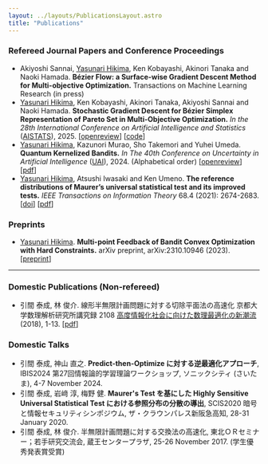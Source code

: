 ```yaml
---
layout: ../layouts/PublicationsLayout.astro
title: "Publications"
---
```


### Refereed Journal Papers and Conference Proceedings

- Akiyoshi Sannai, [Yasunari Hikima](/), Ken Kobayashi, Akinori Tanaka and Naoki Hamada. 
**Bézier Flow: a Surface-wise Gradient Descent Method for Multi-objective Optimization.**
Transactions on Machine Learning Research (in press)
- [Yasunari Hikima](/), Ken Kobayashi, Akinori Tanaka, Akiyoshi Sannai and Naoki Hamada. 
**Stochastic Gradient Descent for Bézier Simplex Representation of Pareto Set in Multi-Objective Optimization.** 
*In the 28th International Conference on Artificial Intelligence and Statistics* ([AISTATS](https://aistats.org/aistats2025/)), 2025. 
[[openreview](https://openreview.net/forum?id=vz7EADbj4t)] [[code](https://github.com/hikimay/sgd-bf)]
- [Yasunari Hikima](/), Kazunori Murao, Sho Takemori and Yuhei Umeda. 
**Quantum Kernelized Bandits.** 
*In The 40th Conference on Uncertainty in Artificial Intelligence* ([UAI](https://www.auai.org/uai2024/)), 2024. (Alphabetical order) 
[[openreview](https://openreview.net/forum?id=3GtCwa9nky)] [[pdf](https://openreview.net/pdf?id=3GtCwa9nky)]
- [Yasunari Hikima](/), Atsushi Iwasaki and Ken Umeno. 
**The reference distributions of Maurer’s universal statistical test and its improved tests.** 
*IEEE Transactions on Information Theory* 68.4 (2021): 2674-2683.
[[doi](https://doi.org/10.1109/TIT.2021.3131691)] [[pdf](https://ieeexplore.ieee.org/stamp/stamp.jsp?arnumber=9631293)]

### Preprints

- [Yasunari Hikima](/). **Multi-point Feedback of Bandit Convex Optimization with Hard Constraints.** arXiv preprint, arXiv:2310.10946 (2023). [[preprint](https://arxiv.org/abs/2310.10946)]

<Hr />

### Domestic Publications (Non-refereed)

- 引間 泰成, 林 俊介. 線形半無限計画問題に対する切除平面法の高速化 京都大学数理解析研究所講究録 2108 [高度情報化社会に向けた数理最適化の新潮流](https://repository.kulib.kyoto-u.ac.jp/dspace/handle/2433/251501) (2018), 1-13. [[pdf](https://www.kurims.kyoto-u.ac.jp/~kyodo/kokyuroku/contents/pdf/2108-01.pdf)]

### Domestic Talks

- 引間 泰成, 神山 直之. **Predict-then-Optimize に対する逆最適化アプローチ**, IBIS2024 第27回情報論的学習理論ワークショップ, ソニックシティ (さいたま), 4-7 November 2024.
- 引間 泰成, 岩﨑 淳, 梅野 健. **Maurer's Test を基にした Highly Sensitive Universal Statistical Test における参照分布の分散の導出**, SCIS2020 暗号と情報セキュリティシンポジウム, ザ・クラウンパレス新阪急高知, 28-31 January 2020. 
- 引間 泰成, 林 俊介. 半無限計画問題に対する交換法の高速化, 東北ＯＲセミナー；若手研究交流会, 蔵王センタープラザ, 25-26 November 2017. (学生優秀発表賞受賞)